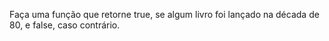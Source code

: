 Faça uma função que retorne true, se algum livro foi lançado na década de 80, e false, caso contrário.
